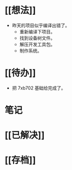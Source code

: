 # [[想法]]
- 昨天的项目似乎编译出错了。
	- 重新编译下项目。
	- 找到设备树文件。
	- 解压开发工具包。
	- 制作系统。
# [[待办]]
- 把 7xb702 基础给完成了。

# 笔记

# [[已解决]]

# [[存档]]